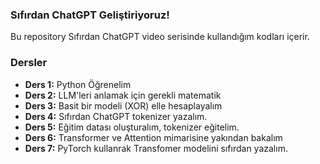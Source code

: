### Sıfırdan ChatGPT Geliştiriyoruz!

Bu repository Sıfırdan ChatGPT video serisinde kullandığım kodları içerir.

### Dersler

* **Ders 1:** Python Öğrenelim
* **Ders 2:** LLM'leri anlamak için gerekli matematik
* **Ders 3:** Basit bir modeli (XOR) elle hesaplayalım
* **Ders 4:** Sıfırdan ChatGPT tokenizer yazalım.
* **Ders 5:** Eğitim datası oluşturalım, tokenizer eğitelim.
* **Ders 6:** Transformer ve Attention mimarisine yakından bakalım
* **Ders 7:** PyTorch kullanrak Transfomer modelini sıfırdan yazalım.
